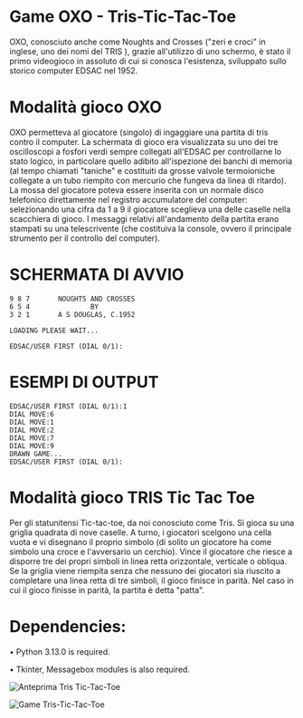 # Game OXO - Tris-Tic-Tac-Toe
OXO, conosciuto anche come Noughts and Crosses ("zeri e croci" in inglese, uno dei nomi del TRIS ), grazie all'utilizzo di uno schermo, è stato il primo videogioco in assoluto di cui si conosca l'esistenza, sviluppato sullo storico computer EDSAC nel 1952.

# Modalità gioco OXO
OXO permetteva al giocatore (singolo) di ingaggiare una partita di tris contro il computer.
La schermata di gioco era visualizzata su uno dei tre oscilloscopi a fosfori verdi sempre collegati all'EDSAC per controllarne lo stato logico, in particolare quello adibito all'ispezione dei banchi di memoria (al tempo chiamati "taniche" e costituiti da grosse valvole termoioniche collegate a un tubo riempito con mercurio che fungeva da linea di ritardo).
La mossa del giocatore poteva essere inserita con un normale disco telefonico direttamente nel registro accumulatore del computer: selezionando una cifra da 1 a 9 il giocatore sceglieva una delle caselle nella scacchiera di gioco. I messaggi relativi all'andamento della partita erano stampati su una telescrivente (che costituiva la console, ovvero il principale strumento per il controllo del computer).

# SCHERMATA DI AVVIO
    9 8 7       NOUGHTS AND CROSSES
    6 5 4               BY
    3 2 1       A S DOUGLAS, C.1952

    LOADING PLEASE WAIT...

    EDSAC/USER FIRST (DIAL 0/1):  
    
# ESEMPI DI OUTPUT
    EDSAC/USER FIRST (DIAL 0/1):1
    DIAL MOVE:6
    DIAL MOVE:1
    DIAL MOVE:2
    DIAL MOVE:7
    DIAL MOVE:9
    DRAWN GAME...
    EDSAC/USER FIRST (DIAL 0/1):
    
# Modalità gioco TRIS Tic Tac Toe
Per gli statunitensi Tic-tac-toe, da noi conosciuto come Tris. Si gioca su una griglia quadrata di nove caselle.
A turno, i giocatori scelgono una cella vuota e vi disegnano il proprio simbolo (di solito un giocatore ha come simbolo una croce e l'avversario un cerchio). Vince il giocatore che riesce a disporre tre dei propri simboli in linea retta orizzontale, verticale o obliqua. Se la griglia viene riempita senza che nessuno dei giocatori sia riuscito a completare una linea retta di tre simboli, il gioco finisce in parità. Nel caso in cui il gioco finisse in parità, la partita è detta "patta".

# Dependencies:
• Python 3.13.0 is required.

• Tkinter, Messagebox modules is also required.

![Anteprima Tris Tic-Tac-Toe](https://github.com/user-attachments/assets/627ddd9d-e9c4-42d8-8c86-4a6f93b03ea4)


![Game Tris-Tic-Tac-Toe](https://github.com/user-attachments/assets/c5863f79-360f-4ef9-865a-e119714b0253)
